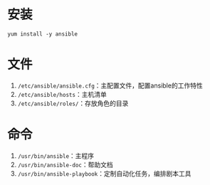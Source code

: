 # 安装
`yum install -y ansible`

# 文件
1. `/etc/ansible/ansible.cfg`：主配置文件，配置ansible的工作特性
2. `/etc/ansible/hosts`：主机清单
3. `/etc/ansible/roles/`：存放角色的目录

# 命令
1. `/usr/bin/ansible`：主程序
2. `/usr/bin/ansible-doc`：帮助文档
3. `/usr/bin/ansible-playbook`：定制自动化任务，编排剧本工具